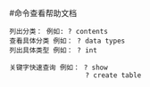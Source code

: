 #命令查看帮助文档

    列出分类： 例如: ? contents
    查看具体分类 例如： ? data types
    列出具体类型 例如： ? int

    关键字快速查询 例如： ? show
                       ? create table
